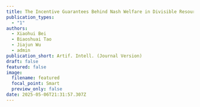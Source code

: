 ```yaml
---
title: The Incentive Guarantees Behind Nash Welfare in Divisible Resources Allocation
publication_types:
  - "1"
authors:
  - Xiaohui Bei
  - Biaoshuai Tao
  - Jiajun Wu
  - admin
publication_short: Artif. Intell. (Journal Version)
draft: false
featured: false
image:
  filename: featured
  focal_point: Smart
  preview_only: false
date: 2025-05-06T21:31:57.307Z
---
```

